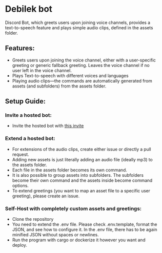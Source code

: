 # Debilek bot

Discord Bot, which greets users upon joining voice channels, provides a text-to-speech feature and plays simple audio clips, defined in the assets folder.

## Features:
- Greets users upon joining the voice channel, either with a user-specific greeting or generic fallback greeting. Leaves the voice channel if no user left in the voice channel.
- Plays Text-to-speech with different voices and languages
- Playing audio clips—the commands are automatically generated from assets (and subfolders) from the assets folder.

## Setup Guide:
### Invite a hosted bot:
- Invite the hosted bot with [this invite](http://bit.ly/44vrEev)
### Extend a hosted bot:
- For extensions of the audio clips, create either issue or directly a pull request.
- Adding new assets is just literally adding an audio file (ideally mp3) to the assets folder.
- Each file in the assets folder becomes its own command.
- It is also possible to group assets into subfolders. The subfolders become their own command and the assets inside become command options.
- To extend greetings (you want to map an asset file to a specific user greeting), please create an issue.
### Self-Host with completely custom assets and greetings:
- Clone the repository
- You need to extend the .env file. Please check .env.template, format the JSON, and see how to configure it. In the .env file, there has to be again minified JSON without spaces or newlines.
- Run the program with cargo or dockerize it however you want and deploy.
